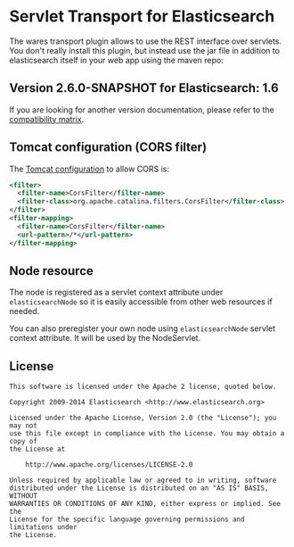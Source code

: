 Servlet Transport for Elasticsearch
==================================

The wares transport plugin allows to use the REST interface over servlets. You don't really install this plugin,
but instead use the jar file in addition to elasticsearch itself in your web app using the maven repo:

## Version 2.6.0-SNAPSHOT for Elasticsearch: 1.6

If you are looking for another version documentation, please refer to the
[compatibility matrix](http://github.com/elastic/elasticsearch-transport-wares).


Tomcat configuration (CORS filter)
----------------------------------

The [Tomcat configuration](http://tomcat.apache.org/tomcat-7.0-doc/config/filter.html#CORS_Filter) to allow CORS is:

```xml
<filter>
  <filter-name>CorsFilter</filter-name>
  <filter-class>org.apache.catalina.filters.CorsFilter</filter-class>
</filter>
<filter-mapping>
  <filter-name>CorsFilter</filter-name>
  <url-pattern>/*</url-pattern>
</filter-mapping>
```

Node resource
-------------

The node is registered as a servlet context attribute under `elasticsearchNode` so it is easily accessible from other web resources if needed.

You can also preregister your own node using `elasticsearchNode` servlet context attribute. It will be used by the NodeServlet.


License
-------

    This software is licensed under the Apache 2 license, quoted below.

    Copyright 2009-2014 Elasticsearch <http://www.elasticsearch.org>

    Licensed under the Apache License, Version 2.0 (the "License"); you may not
    use this file except in compliance with the License. You may obtain a copy of
    the License at

        http://www.apache.org/licenses/LICENSE-2.0

    Unless required by applicable law or agreed to in writing, software
    distributed under the License is distributed on an "AS IS" BASIS, WITHOUT
    WARRANTIES OR CONDITIONS OF ANY KIND, either express or implied. See the
    License for the specific language governing permissions and limitations under
    the License.
